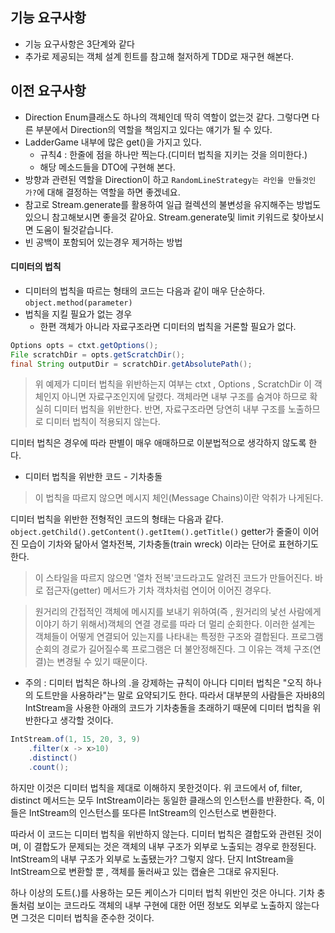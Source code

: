 ## 기능 요구사항
- 기능 요구사항은 3단계와 같다
- 추가로 제공되는 객체 설계 힌트를 참고해 철저하게 TDD로 재구현 해본다.


## 이전 요구사항
- Direction Enum클래스도 하나의 객체인데 딱히 역할이 없는것 같다.
그렇다면 다른 부분에서 Direction의 역할을 책임지고 있다는 얘기가 될 수 있다.
- LadderGame 내부에 많은 get()을 가지고 있다.
    - 규칙4 : 한줄에 점을 하나만 찍는다.(디미터 법칙을 지키는 것을 의미한다.)
    - 해당 메소드들을 DTO에 구현해 본다.
- 방향과 관련된 역할을 Direction이 하고
 `RandomLineStrategy는 라인을 만들것인가?`에 대해 결정하는 역할을 하면 좋겠네요.
- 참고로 Stream.generate를 활용하여 일급 컬렉션의 불변성을 유지해주는 방법도 있으니 참고해보시면 좋을것 같아요.
Stream.generate및 limit 키워드로 찾아보시면 도움이 될것같습니다.
- 빈 공백이 포함되어 있는경우 제거하는 방법


#### 디미터의 법칙
- 디미터의 법칙을 따르는 형태의 코드는 다음과 같이 매우 단순하다.
`object.method(parameter)`
- 법칙을 지킬 필요가 없는 경우
    - 한편 객체가 아니라 자료구조라면 디미터의 법칙을 거론할 필요가 없다.
```java
Options opts = ctxt.getOptions();
File scratchDir = opts.getScratchDir();
final String outputDir = scratchDir.getAbsolutePath();
```
> 위 예제가 디미터 법칙을 위반하는지 여부는 ctxt , Options , ScratchDir 이 객체인지 아니면 자료구조인지에
> 달렸다. 객체라면 내부 구조를 숨겨야 하므로 확실히 디미터 법칙을 위반한다. 반면, 자료구조라면 당연히 내부 구조를
> 노출하므로 디미터 법칙이 적용되지 않는다.

디미터 법칙은 경우에 따라 판별이 매우 애매하므로 이분법적으로 생각하지 않도록 한다.

- 디미터 법칙을 위반한 코드 - 기차충돌
> 이 법칙을 따르지 않으면 메시지 체인(Message Chains)이란 악취가 나게된다.

디미터 법칙을 위반한 전형적인 코드의 형태는 다음과 같다.
`object.getChild().getContent().getItem().getTitle()`
getter가 줄줄이 이어진 모습이 기차와 닮아서 열차전복, 기차충돌(train wreck) 이라는 단어로 표현하기도 한다.
> 이 스타일을 따르지 않으면 '열차 전복'코드라고도 알려진 코드가 만들어진다. 바로 접근자(getter) 메서드가
> 기차 객차처럼 연이어 이어진 경우다.

> 원거리의 간접적인 객체에 메시지를 보내기 위하여(즉 , 원거리의 낯선 사람에게 이야기 하기 위해서)객체의 연결 경로를
> 따라 더 멀리 순회한다. 이러한 설계는 객체들이 어떻게 연결되어 있는지를 나타내는 특정한 구조와 결합된다.
> 프로그램 순회의 경로가 길어질수록 프로그램은 더 불안정해진다. 그 이유는 객체 구조(연결)는 변경될 수 있기 때문이다.

- 주의 : 디미터 법칙은 하나의 .을 강제하는 규칙이 아니다
디미터 법칙은 "오직 하나의 도트만을 사용하라"는 말로 요약되기도 한다. 따라서 대부분의 사람들은
자바8의 IntStream을 사용한 아래의 코드가 기차충돌을 초래하기 때문에 디미터 법칙을 위반한다고 생각할 것이다.
```java
IntStream.of(1, 15, 20, 3, 9)
    .filter(x -> x>10)
    .distinct()
    .count();
```
하지만 이것은 디미터 법칙을 제대로 이해하지 못한것이다. 위 코드에서 of, filter, distinct 메서드는 모두
IntStream이라는 동일한 클래스의 인스턴스를 반환한다. 즉, 이들은 IntStream의 인스턴스를 또다른
IntStream의 인스턴스로 변환한다.

따라서 이 코드는 디미터 법칙을 위반하지 않는다. 디미터 법칙은 결합도와 관련된 것이며,
이 결합도가 문제되는 것은 객체의 내부 구조가 외부로 노출되는 경우로 한정된다.
IntStream의 내부 구조가 외부로 노출됐는가? 그렇지 않다. 단지 IntStream을
IntStream으로 변환할 뿐 , 객체를 둘러싸고 있는 캡슐은 그대로 유지된다.

하나 이상의 도트(.)를 사용하는 모든 케이스가 디미터 법칙 위반인 것은 아니다. 기차 충돌처럼 보이는 코드라도
객체의 내부 구현에 대한 어떤 정보도 외부로 노출하지 않는다면 그것은 디미터 법칙을 준수한 것이다.
